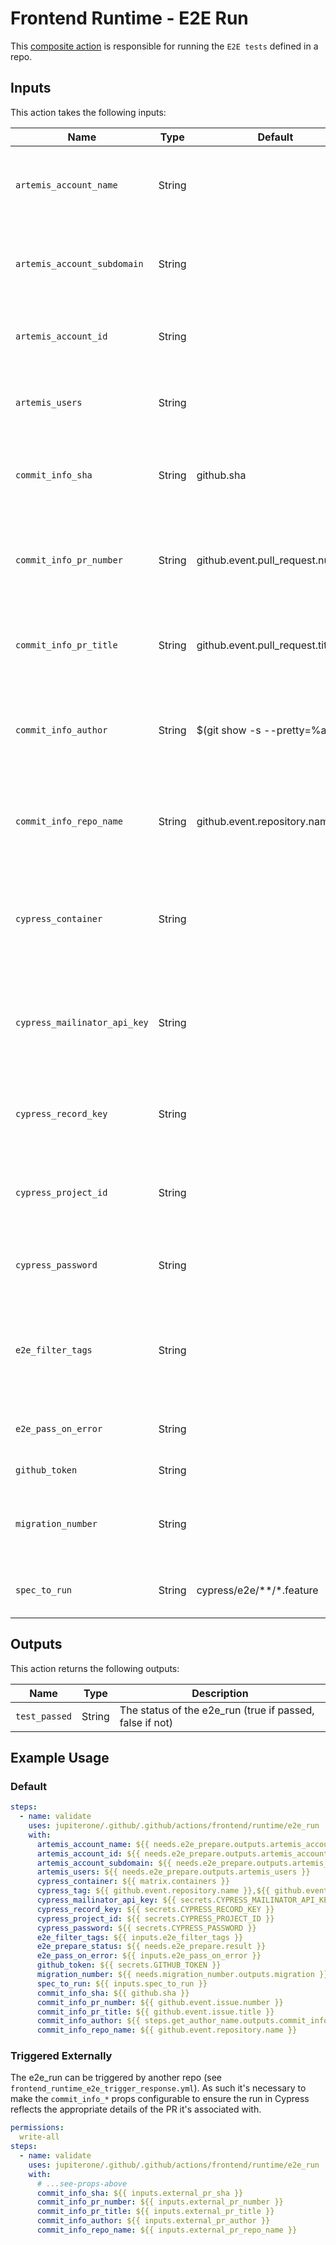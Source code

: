 # Frontend Runtime - E2E Run

This [composite action](./action.yml) is responsible for running the `E2E tests` defined in a repo.

## Inputs

This action takes the following inputs:

| Name                        | Type    | Default                            | Required  | Description                                               |
| --------------------------- | ------- | ---------------------------------- | --------- | --------------------------------------------------------- |
| `artemis_account_name`      | String  |                                    | True      | The account name extracted from the artemis-run.json file
| `artemis_account_subdomain` | String  |                                    | True      | The account subdomain extracted from the artemis-run.json file
| `artemis_account_id`        | String  |                                    | True      | The id extracted from the artemis-run.json file
| `artemis_users`             | String  |                                    | True      | The users extracted from the artemis-run.json file
| `commit_info_sha`           | String  | github.sha                         | True      | The sha associated with the PR that triggered the e2e_run
| `commit_info_pr_number`     | String  | github.event.pull_request.number   | True      | The PR number associated with the PR that triggered the e2e_run
| `commit_info_pr_title`      | String  | github.event.pull_request.title    | True      | The PR title associated with the PR that triggered the e2e_run
| `commit_info_author`        | String  | $(git show -s --pretty=%an)        | True      | The author name associated with the PR that triggered the e2e_run
| `commit_info_repo_name`     | String  | github.event.repository.name       | True      | The repo name associated with the PR that triggered the e2e_run
| `cypress_container`         | String  |                                    | True      | The index of the Cypress container being used (see the [docs](https://github.com/cypress-io/github-action#parallel) on running tests in parallel)
| `cypress_mailinator_api_key`| String  |                                    | False     | The [mailinator api key](https://www.mailinator.com/api/) needed when going through the default login flow
| `cypress_record_key`        | String  |                                    | True      | The [record key](https://docs.cypress.io/guides/cloud/account-management/projects) associated with the project in Cypress
| `cypress_project_id`        | String  |                                    | True      | The [project ID](https://docs.cypress.io/guides/cloud/account-management/projects) associated with the project in Cypress
| `cypress_password`          | String  |                                    | False     | The password of the E2E username (if applicable)
| `e2e_filter_tags`           | String  |                                    | True      | Tests will be filtered based on the tags defined here (see the [docs](https://github.com/badeball/cypress-cucumber-preprocessor/blob/master/docs/tags.md) on leveraging tags)
| `e2e_pass_on_error`         | String  |                                    | False     | Pass the workflow even if the E2E test fail
| `github_token`              | String  |                                    | True      | Github access token
| `migration_number`          | String  |                                    | True      | The migration number defined in the root package.json
| `spec_to_run`               | String  | cypress/e2e/**/*.feature           | False     | Used to determine which test to run
                                                                           
## Outputs

This action returns the following outputs:

| Name                        | Type    | Description                                               |
| --------------------------- | ------- | --------------------------------------------------------- |
| `test_passed`               | String  | The status of the e2e_run (true if passed, false if not)

## Example Usage

### Default

```yaml
steps:
  - name: validate
    uses: jupiterone/.github/.github/actions/frontend/runtime/e2e_run
    with:
      artemis_account_name: ${{ needs.e2e_prepare.outputs.artemis_account_name }}
      artemis_account_id: ${{ needs.e2e_prepare.outputs.artemis_account_id }}
      artemis_account_subdomain: ${{ needs.e2e_prepare.outputs.artemis_account_subdomain }}
      artemis_users: ${{ needs.e2e_prepare.outputs.artemis_users }}
      cypress_container: ${{ matrix.containers }}
      cypress_tag: ${{ github.event.repository.name }},${{ github.event_name }}
      cypress_mailinator_api_key: ${{ secrets.CYPRESS_MAILINATOR_API_KEY }}
      cypress_record_key: ${{ secrets.CYPRESS_RECORD_KEY }}
      cypress_project_id: ${{ secrets.CYPRESS_PROJECT_ID }}
      cypress_password: ${{ secrets.CYPRESS_PASSWORD }}
      e2e_filter_tags: ${{ inputs.e2e_filter_tags }}
      e2e_prepare_status: ${{ needs.e2e_prepare.result }}
      e2e_pass_on_error: ${{ inputs.e2e_pass_on_error }}
      github_token: ${{ secrets.GITHUB_TOKEN }}
      migration_number: ${{ needs.migration_number.outputs.migration }}
      spec_to_run: ${{ inputs.spec_to_run }}
      commit_info_sha: ${{ github.sha }}
      commit_info_pr_number: ${{ github.event.issue.number }}
      commit_info_pr_title: ${{ github.event.issue.title }}
      commit_info_author: ${{ steps.get_author_name.outputs.commit_info_author }}
      commit_info_repo_name: ${{ github.event.repository.name }}
```


### Triggered Externally

The e2e_run can be triggered by another repo (see `frontend_runtime_e2e_trigger_response.yml`). As such it's necessary to make the `commit_info_*` props configurable to ensure the run in Cypress reflects the appropriate details of the PR it's associated with.

```yaml
permissions:
  write-all
steps:
  - name: validate
    uses: jupiterone/.github/.github/actions/frontend/runtime/e2e_run
    with:
      # ...see-props-above
      commit_info_sha: ${{ inputs.external_pr_sha }}
      commit_info_pr_number: ${{ inputs.external_pr_number }}
      commit_info_pr_title: ${{ inputs.external_pr_title }}
      commit_info_author: ${{ inputs.external_pr_author }}
      commit_info_repo_name: ${{ inputs.external_pr_repo_name }}
```
